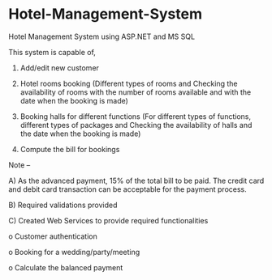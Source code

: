 # Hotel-Management-System
Hotel Management System using ASP.NET and MS SQL

This system is capable of,

1. Add/edit new customer

2. Hotel rooms booking (Different types of rooms and Checking the availability of rooms with the number of rooms 
available and with the date when the booking is made)

3. Booking halls for different functions (For different types of functions, different types of packages and Checking the 
availability of halls and the date when the booking is made)

4. Compute the bill for bookings

Note – 

A) As the advanced payment, 15% of the total bill to be paid. 
The credit card and debit card transaction can be acceptable for the payment process.

B) Required validations provided

C) Created Web Services to provide required functionalities

o Customer authentication

o Booking for a wedding/party/meeting

o Calculate the balanced payment
